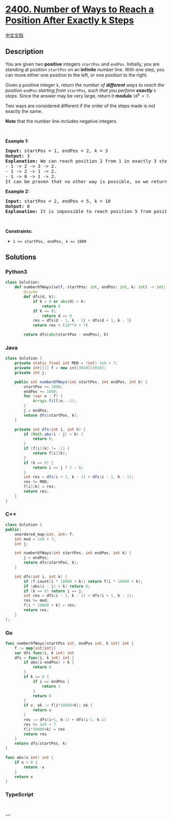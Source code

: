 # [2400. Number of Ways to Reach a Position After Exactly k Steps](https://leetcode.com/problems/number-of-ways-to-reach-a-position-after-exactly-k-steps)

[中文文档](/solution/2400-2499/2400.Number%20of%20Ways%20to%20Reach%20a%20Position%20After%20Exactly%20k%20Steps/README.md)

## Description

<p>You are given two <strong>positive</strong> integers <code>startPos</code> and <code>endPos</code>. Initially, you are standing at position <code>startPos</code> on an <strong>infinite</strong> number line. With one step, you can move either one position to the left, or one position to the right.</p>

<p>Given a positive integer <code>k</code>, return <em>the number of <strong>different</strong> ways to reach the position </em><code>endPos</code><em> starting from </em><code>startPos</code><em>, such that you perform <strong>exactly</strong> </em><code>k</code><em> steps</em>. Since the answer may be very large, return it <strong>modulo</strong> <code>10<sup>9</sup> + 7</code>.</p>

<p>Two ways are considered different if the order of the steps made is not exactly the same.</p>

<p><strong>Note</strong> that the number line includes negative integers.</p>

<p>&nbsp;</p>
<p><strong class="example">Example 1:</strong></p>

<pre>
<strong>Input:</strong> startPos = 1, endPos = 2, k = 3
<strong>Output:</strong> 3
<strong>Explanation:</strong> We can reach position 2 from 1 in exactly 3 steps in three ways:
- 1 -&gt; 2 -&gt; 3 -&gt; 2.
- 1 -&gt; 2 -&gt; 1 -&gt; 2.
- 1 -&gt; 0 -&gt; 1 -&gt; 2.
It can be proven that no other way is possible, so we return 3.</pre>

<p><strong class="example">Example 2:</strong></p>

<pre>
<strong>Input:</strong> startPos = 2, endPos = 5, k = 10
<strong>Output:</strong> 0
<strong>Explanation:</strong> It is impossible to reach position 5 from position 2 in exactly 10 steps.
</pre>

<p>&nbsp;</p>
<p><strong>Constraints:</strong></p>

<ul>
	<li><code>1 &lt;= startPos, endPos, k &lt;= 1000</code></li>
</ul>

## Solutions

<!-- tabs:start -->

### **Python3**

```python
class Solution:
    def numberOfWays(self, startPos: int, endPos: int, k: int) -> int:
        @cache
        def dfs(d, k):
            if k < 0 or abs(d) > k:
                return 0
            if k == 0:
                return d == 0
            res = dfs(d - 1, k - 1) + dfs(d + 1, k - 1)
            return res % (10**9 + 7)

        return dfs(abs(startPos - endPos), k)
```

### **Java**

```java
class Solution {
    private static final int MOD = (int) 1e9 + 7;
    private int[][] f = new int[3010][3010];
    private int j;

    public int numberOfWays(int startPos, int endPos, int k) {
        startPos += 1000;
        endPos += 1000;
        for (var e : f) {
            Arrays.fill(e, -1);
        }
        j = endPos;
        return dfs(startPos, k);
    }

    private int dfs(int i, int k) {
        if (Math.abs(i - j) > k) {
            return 0;
        }
        if (f[i][k] != -1) {
            return f[i][k];
        }
        if (k == 0) {
            return i == j ? 1 : 0;
        }
        int res = dfs(i + 1, k - 1) + dfs(i - 1, k - 1);
        res %= MOD;
        f[i][k] = res;
        return res;
    }
}
```

### **C++**

```cpp
class Solution {
public:
    unordered_map<int, int> f;
    int mod = 1e9 + 7;
    int j;

    int numberOfWays(int startPos, int endPos, int k) {
        j = endPos;
        return dfs(startPos, k);
    }

    int dfs(int i, int k) {
        if (f.count(i * 10000 + k)) return f[i * 10000 + k];
        if (abs(i - j) > k) return 0;
        if (k == 0) return i == j;
        int res = dfs(i - 1, k - 1) + dfs(i + 1, k - 1);
        res %= mod;
        f[i * 10000 + k] = res;
        return res;
    }
};
```

### **Go**

```go
func numberOfWays(startPos int, endPos int, k int) int {
	f := map[int]int{}
	var dfs func(i, k int) int
	dfs = func(i, k int) int {
		if abs(i-endPos) > k {
			return 0
		}
		if k == 0 {
			if i == endPos {
				return 1
			}
			return 0
		}
		if v, ok := f[i*10000+k]; ok {
			return v
		}
		res := dfs(i+1, k-1) + dfs(i-1, k-1)
		res %= 1e9 + 7
		f[i*10000+k] = res
		return res
	}
	return dfs(startPos, k)
}

func abs(x int) int {
	if x < 0 {
		return -x
	}
	return x
}
```

### **TypeScript**

```ts

```

### **...**

```


```

<!-- tabs:end -->
